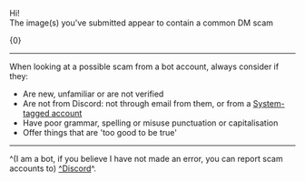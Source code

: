 Hi!  
The image(s) you've submitted appear to contain a common DM scam

{0}



- - -

When looking at a possible scam from a bot account, always consider if they:

- Are new, unfamiliar or are not verified
- Are not from Discord: not through email from them, or from a [System-tagged account](https://support.discordapp.com/hc/en-us/articles/360036118732)
- Have poor grammar, spelling or misuse punctuation or capitalisation
- Offer things that are 'too good to be true'

- - -

^(I am a bot, if you believe I have not made an error, you can report scam accounts to) [^Discord](https://support.discordapp.com/hc/en-us/articles/360000291932-How-to-Properly-Report-Issues-to-Trust-Safety)^.